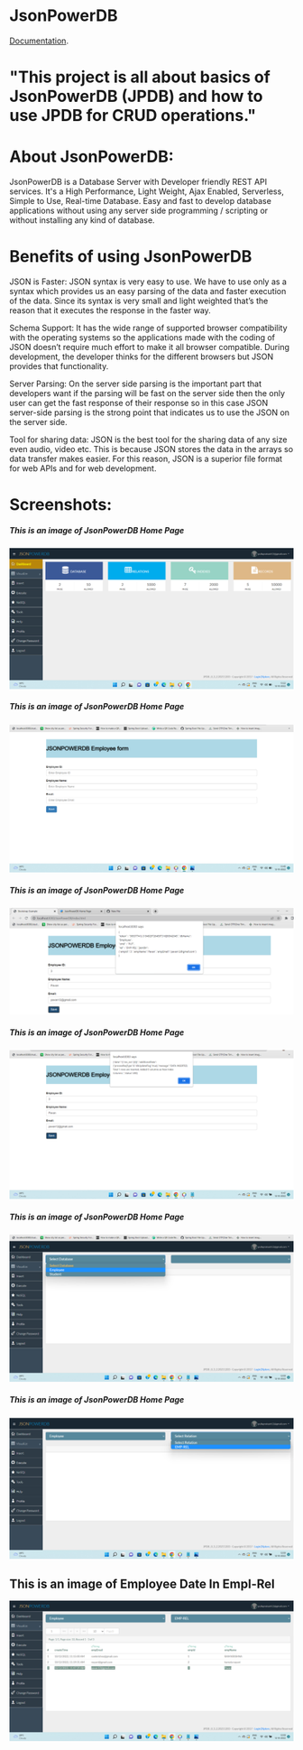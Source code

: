 # JsonPowerDB

[Documentation](https://login2explore.com/jpdb/docs.html).


# "This project is all about basics of JsonPowerDB (JPDB) and how to use JPDB for CRUD operations."

# About JsonPowerDB:

   JsonPowerDB is a Database Server with Developer friendly REST API services. It's a High Performance, Light Weight, Ajax Enabled, Serverless, Simple to Use, Real-time Database. Easy and fast to develop database applications without using any server side programming / scripting or without installing any kind of database.
   
# Benefits of using JsonPowerDB   

JSON is Faster:
JSON syntax is very easy to use. We have to use only as a syntax which provides us an easy parsing of the data and faster execution of the data. Since its syntax is very small and light weighted that’s the reason that it executes the response in the faster way.

Schema Support:
It has the wide range of supported browser compatibility with the operating systems so the applications made with the coding of JSON doesn’t require much effort to make it all browser compatible. During development, the developer thinks for the different browsers but JSON provides that functionality.

Server Parsing:
On the server side parsing is the important part that developers want if the parsing will be fast on the server side then the only user can get the fast response of their response so in this case JSON server-side parsing is the strong point that indicates us to use the JSON on the server side.

Tool for sharing data:
JSON is the best tool for the sharing data of any size even audio, video etc. This is because JSON stores the data in the arrays so data transfer makes easier. For this reason, JSON is a superior file format for web APIs and for web development.

# Screenshots:

##### This is an image of JsonPowerDB Home Page

![](https://github.com/Pulla-prakash/JsonPowerDB/blob/main/Assets/DashBoard.png)

##### This is an image of JsonPowerDB Home Page

![](https://github.com/Pulla-prakash/JsonPowerDB/blob/main/Assets/Screenshot%20(104).png)

##### This is an image of JsonPowerDB Home Page

![](https://github.com/Pulla-prakash/JsonPowerDB/blob/main/Assets/Screenshot%20(96).png)

##### This is an image of JsonPowerDB Home Page

![](https://github.com/Pulla-prakash/JsonPowerDB/blob/main/Assets/Screenshot%20(97).png)

##### This is an image of JsonPowerDB Home Page

![](https://github.com/Pulla-prakash/JsonPowerDB/blob/main/Assets/Screenshot%20(99).png)

##### This is an image of JsonPowerDB Home Page

![](https://github.com/Pulla-prakash/JsonPowerDB/blob/main/Assets/Screenshot%20(100).png)

## This is an image of Employee Date In Empl-Rel

![](https://github.com/Pulla-prakash/JsonPowerDB/blob/main/Assets/Screenshot%20(101).png)



